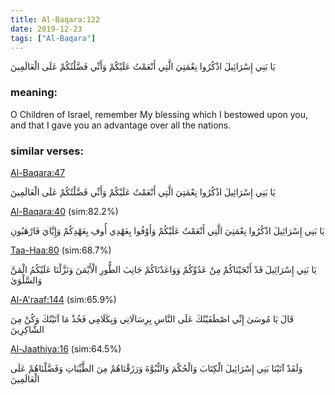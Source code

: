 ```yaml
---
title: Al-Baqara:122
date: 2019-12-23
tags: ["Al-Baqara"]
---
```

يَا بَنِي إِسْرَائِيلَ اذْكُرُوا نِعْمَتِيَ الَّتِي أَنْعَمْتُ عَلَيْكُمْ وَأَنِّي فَضَّلْتُكُمْ عَلَى الْعَالَمِينَ
### meaning: 
O Children of Israel, remember My blessing which I bestowed upon you, and that I gave you an advantage over all the nations.
### similar verses: 

[Al-Baqara:47](/2/47)

يَا بَنِي إِسْرَائِيلَ اذْكُرُوا نِعْمَتِيَ الَّتِي أَنْعَمْتُ عَلَيْكُمْ وَأَنِّي فَضَّلْتُكُمْ عَلَى الْعَالَمِينَ

[Al-Baqara:40](/2/40) (sim:82.2%)

يَا بَنِي إِسْرَائِيلَ اذْكُرُوا نِعْمَتِيَ الَّتِي أَنْعَمْتُ عَلَيْكُمْ وَأَوْفُوا بِعَهْدِي أُوفِ بِعَهْدِكُمْ وَإِيَّايَ فَارْهَبُونِ

[Taa-Haa:80](/20/80) (sim:68.7%)

يَا بَنِي إِسْرَائِيلَ قَدْ أَنْجَيْنَاكُمْ مِنْ عَدُوِّكُمْ وَوَاعَدْنَاكُمْ جَانِبَ الطُّورِ الْأَيْمَنَ وَنَزَّلْنَا عَلَيْكُمُ الْمَنَّ وَالسَّلْوَىٰ

[Al-A'raaf:144](/7/144) (sim:65.9%)

قَالَ يَا مُوسَىٰ إِنِّي اصْطَفَيْتُكَ عَلَى النَّاسِ بِرِسَالَاتِي وَبِكَلَامِي فَخُذْ مَا آتَيْتُكَ وَكُنْ مِنَ الشَّاكِرِينَ

[Al-Jaathiya:16](/45/16) (sim:64.5%)

وَلَقَدْ آتَيْنَا بَنِي إِسْرَائِيلَ الْكِتَابَ وَالْحُكْمَ وَالنُّبُوَّةَ وَرَزَقْنَاهُمْ مِنَ الطَّيِّبَاتِ وَفَضَّلْنَاهُمْ عَلَى الْعَالَمِينَ

